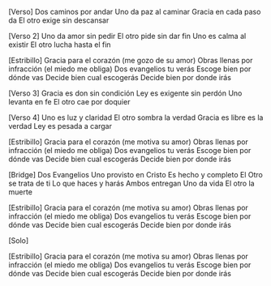 [Verso]
Dos caminos por andar
Uno da paz al caminar
Gracia en cada paso da
El otro exige sin descansar

[Verso 2]
Uno da amor sin pedir
El otro pide sin dar fin
Uno es calma al existir
El otro lucha hasta el fin

[Estribillo]
Gracia para el corazón (me gozo de su amor)
Obras llenas por infracción (el miedo me obliga)
Dos evangelios tu verás
Escoge bien por dónde vas
Decide bien cual escogerás
Decide bien por donde irás

[Verso 3]
Gracia es don sin condición
Ley es exigente sin perdón
Uno levanta en fe
El otro cae por doquier

[Verso 4]
Uno es luz y claridad
El otro sombra la verdad
Gracia es libre es la verdad
Ley es pesada a cargar

[Estribillo]
Gracia para el corazón (me motiva su amor)
Obras llenas por infracción (el miedo me obliga)
Dos evangelios tu verás
Escoge bien por dónde vas
Decide bien cual escogerás
Decide bien por donde irás

[Bridge]
Dos Evangelios
Uno provisto en Cristo
Es hecho y completo
El Otro se trata de ti 
Lo que haces y harás
Ambos entregan
Uno da vida 
El otro la muerte

[Estribillo]
Gracia para el corazón (me motiva su amor)
Obras llenas por infracción (el miedo me obliga)
Dos evangelios tu verás
Escoge bien por dónde vas
Decide bien cual escogerás
Decide bien por donde irás

[Solo]

[Estribillo]
Gracia para el corazón (me motiva su amor)
Obras llenas por infracción (el miedo me obliga)
Dos evangelios tu verás
Escoge bien por dónde vas
Decide bien cual escogerás
Decide bien por donde irás
